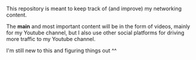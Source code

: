 This repository is meant to keep track of (and improve) my networking content.

The **main** and most important content will be in the form of videos, mainly for my Youtube channel, but I also use other social platforms for driving more traffic to my Youtube channel.

I'm still new to this and figuring things out ^^

